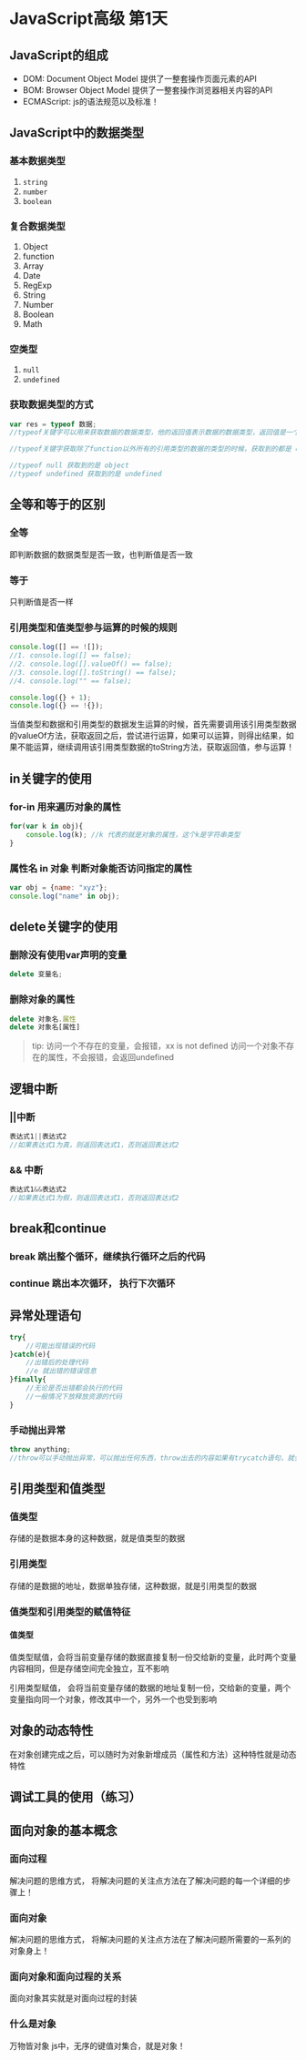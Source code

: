 # JavaScript高级 第1天

## JavaScript的组成
* DOM: Document Object Model 提供了一整套操作页面元素的API
* BOM: Browser Object Model 提供了一整套操作浏览器相关内容的API
* ECMAScript: js的语法规范以及标准！

## JavaScript中的数据类型
### 基本数据类型
1. `string`
2. `number`
3. `boolean`

### 复合数据类型
1. Object
2. function
3. Array
4. Date
5. RegExp
6. String
7. Number
8. Boolean
9. Math

### 空类型
1. `null`
2. `undefined`

### 获取数据类型的方式
```js
var res = typeof 数据;
//typeof关键字可以用来获取数据的数据类型，他的返回值表示数据的数据类型，返回值是一个字符串类型的值

//typeof关键字获取除了function以外所有的引用类型的数据的类型的时候，获取到的都是 object

//typeof null 获取到的是 object
//typeof undefined 获取到的是 undefined
```
## 全等和等于的区别
### 全等
即判断数据的数据类型是否一致，也判断值是否一致
### 等于
只判断值是否一样

### 引用类型和值类型参与运算的时候的规则
```js
console.log([] == ![]);
//1. console.log([] == false);
//2. console.log([].valueOf() == false);
//3. console.log([].toString() == false);
//4. console.log("" == false);

console.log({} + 1);
console.log({} == !{});
```
当值类型和数据和引用类型的数据发生运算的时候，首先需要调用该引用类型数据的valueOf方法，获取返回之后，尝试进行运算，如果可以运算，则得出结果，如果不能运算，继续调用该引用类型数据的toString方法，获取返回值，参与运算！

## in关键字的使用
### for-in 用来遍历对象的属性
```js
for(var k in obj){
	console.log(k); //k 代表的就是对象的属性，这个k是字符串类型
}
```
### 属性名 in 对象  判断对象能否访问指定的属性
```js
var obj = {name: "xyz"};
console.log("name" in obj);
```
## delete关键字的使用
### 删除没有使用var声明的变量 
```js
delete 变量名;
```
### 删除对象的属性
```js
delete 对象名.属性
delete 对象名[属性]
```

>tip: 访问一个不存在的变量，会报错，xx is not defined
访问一个对象不存在的属性，不会报错，会返回undefined

## 逻辑中断
### ||中断
```js
表达式1||表达式2
//如果表达式1为真，则返回表达式1，否则返回表达式2
```
### && 中断
```js
表达式1&&表达式2
//如果表达式1为假，则返回表达式1，否则返回表达式2
```
## break和continue
### break 跳出整个循环，继续执行循环之后的代码
### continue 跳出本次循环， 执行下次循环

## 异常处理语句
```js
try{
	//可能出现错误的代码
}catch(e){
	//出错后的处理代码
	//e 就出错的错误信息
}finally{
	//无论是否出错都会执行的代码
	//一般情况下放释放资源的代码
}
```
### 手动抛出异常
```js
throw anything;
//throw可以手动抛出异常，可以抛出任何东西，throw出去的内容如果有trycatch语句，就会被catch捕获，catch中的e就是我们跑出去的异常信息
```

## 引用类型和值类型
### 值类型
存储的是数据本身的这种数据，就是值类型的数据
### 引用类型
存储的是数据的地址，数据单独存储，这种数据，就是引用类型的数据
### 值类型和引用类型的赋值特征
#### 值类型
值类型赋值，会将当前变量存储的数据直接复制一份交给新的变量，此时两个变量内容相同，但是存储空间完全独立，互不影响

引用类型赋值， 会将当前变量存储的数据的地址复制一份，交给新的变量，两个变量指向同一个对象，修改其中一个，另外一个也受到影响

## 对象的动态特性
在对象创建完成之后，可以随时为对象新增成员（属性和方法）这种特性就是动态特性

## 调试工具的使用（练习）
## 面向对象的基本概念
### 面向过程
解决问题的思维方式， 将解决问题的关注点方法在了解决问题的每一个详细的步骤上！

### 面向对象
解决问题的思维方式， 将解决问题的关注点方法在了解决问题所需要的一系列的对象身上！

### 面向对象和面向过程的关系
面向对象其实就是对面向过程的封装

### 什么是对象
万物皆对象
js中，无序的键值对集合，就是对象！
